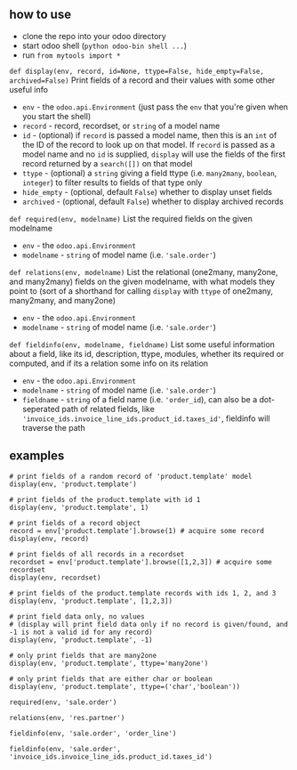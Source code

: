 ## how to use
- clone the repo into your odoo directory
- start odoo shell (`python odoo-bin shell ...`)
- run `from mytools import *`

`def display(env, record, id=None, ttype=False, hide_empty=False, archived=False)`
Print fields of a record and their values with some other useful info

- `env` - the `odoo.api.Environment` (just pass the `env` that you're given when you start the shell)
- `record` - record, recordset, or `string` of a model name
- `id` - (optional) if `record` is passed a model name, then this is an `int` of the ID of the record to look up on that model. If `record` is passed as a model name and no `id` is supplied, `display` will use the fields of the first record returned by a `search([])` on that model
- `ttype` - (optional) a `string` giving a field ttype (i.e. `many2many`, `boolean`, `integer`) to filter results to fields of that type only
- `hide_empty` - (optional, default `False`) whether to display unset fields
- `archived` - (optional, default `False`) whether to display archived records

`def required(env, modelname)`
List the required fields on the given modelname

- `env` - the `odoo.api.Environment`
- `modelname` - `string` of model name (i.e. `'sale.order'`)

`def relations(env, modelname)`
List the relational (one2many, many2one, and many2many) fields on the given modelname, with what models they point to
(sort of a shorthand for calling `display` with `ttype` of one2many, many2many, and many2one)

- `env` - the `odoo.api.Environment`
- `modelname` - `string` of model name (i.e. `'sale.order'`)

`def fieldinfo(env, modelname, fieldname)`
List some useful information about a field, like its id, description, ttype, modules, whether its required or computed, and if its a relation some info on its relation

- `env` - the `odoo.api.Environment`
- `modelname` - `string` of model name (i.e. `'sale.order'`)
- `fieldname` - `string` of a field name (i.e. `'order_id`), can also be a dot-seperated path of related fields, like `'invoice_ids.invoice_line_ids.product_id.taxes_id'`, fieldinfo will traverse the path

## examples
```
# print fields of a random record of 'product.template' model
display(env, 'product.template')

# print fields of the product.template with id 1
display(env, 'product.template', 1)

# print fields of a record object
record = env['product.template'].browse(1) # acquire some record
display(env, record)

# print fields of all records in a recordset
recordset = env['product.template'].browse([1,2,3]) # acquire some recordset
display(env, recordset)

# print fields of the product.template records with ids 1, 2, and 3
display(env, 'product.template', [1,2,3])

# print field data only, no values
# (display will print field data only if no record is given/found, and -1 is not a valid id for any record)
display(env, 'product.template', -1)

# only print fields that are many2one
display(env, 'product.template', ttype='many2one')

# only print fields that are either char or boolean
display(env, 'product.template', ttype=('char','boolean'))

required(env, 'sale.order')

relations(env, 'res.partner')

fieldinfo(env, 'sale.order', 'order_line')

fieldinfo(env, 'sale.order', 'invoice_ids.invoice_line_ids.product_id.taxes_id')

```
